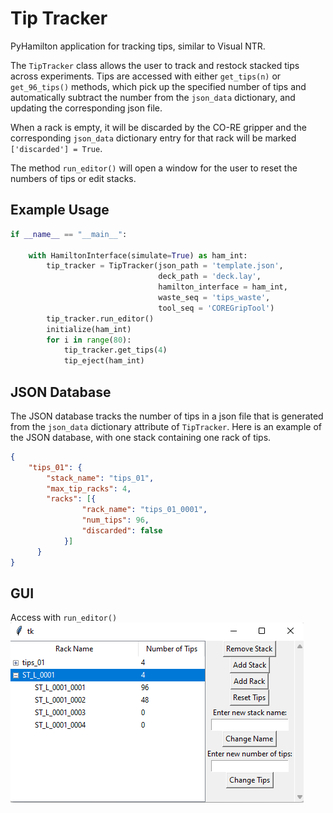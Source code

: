 # Tip Tracker

PyHamilton application for tracking tips, similar to Visual NTR.

The `TipTracker` class allows the user to track and restock stacked tips across experiments.
Tips are accessed with either `get_tips(n)` or `get_96_tips()` methods, which pick up the
specified number of tips and automatically subtract the number from the `json_data` dictionary,
and updating the corresponding json file.

When a rack is empty, it will be discarded by the CO-RE gripper and the corresponding `json_data`
dictionary entry for that rack will be marked `['discarded'] = True`.

The method `run_editor()` will open a window for the user to reset the numbers of tips or edit stacks.

## Example Usage

```python
if __name__ == "__main__":
    
    with HamiltonInterface(simulate=True) as ham_int:
        tip_tracker = TipTracker(json_path = 'template.json', 
                                 deck_path = 'deck.lay', 
                                 hamilton_interface = ham_int,
                                 waste_seq = 'tips_waste',
                                 tool_seq = 'COREGripTool')
        tip_tracker.run_editor()
        initialize(ham_int)
        for i in range(80):
            tip_tracker.get_tips(4)
            tip_eject(ham_int)

```

## JSON Database

The JSON database tracks the number of tips in a json file that is generated from the `json_data` dictionary attribute of `TipTracker`. Here is an example of the JSON database, with one stack containing one rack of tips.

```json
{
    "tips_01": {
        "stack_name": "tips_01",
        "max_tip_racks": 4,
        "racks": [{
                "rack_name": "tips_01_0001",
                "num_tips": 96,
                "discarded": false
            }]
      }
}
```


## GUI
Access with `run_editor()`
![](https://github.com/stefangolas/tip_tracker/blob/main/images/tkinter.png)
